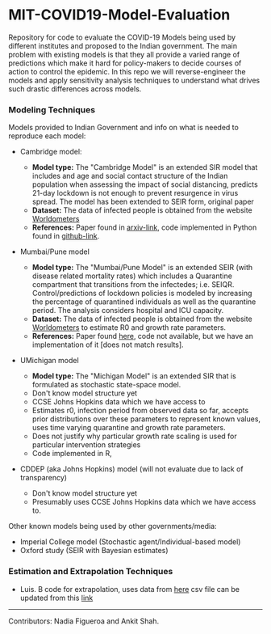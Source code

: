 # MIT-COVID19-Model-Evaluation

Repository for code to evaluate the COVID-19 Models being used by different institutes and proposed to the Indian government. The main problem with existing models is that they all provide a varied range of predictions which make it hard for policy-makers to decide courses of action to control the epidemic. In this repo we will reverse-engineer the models and apply sensitivity analysis techniques to understand what drives such drastic differences across models.

### Modeling Techniques
Models provided to Indian Government and info on what is needed to reproduce each model:   
* Cambridge model: 
  * **Model type:** The "Cambridge Model" is an extended SIR model that includes and age and social contact structure of the Indian population when assessing the impact of social distancing, predicts 21-day lockdown is not enough to prevent resurgence in virus spread. The model has been extended to SEIR form, original paper 
  * **Dataset:** The data of infected people is obtained from the website [Worldometers](https://www.worldometers.info/coronavirus/)
  * **References:** Paper found in [arxiv-link](https://arxiv.org/pdf/2003.12055.pdf), code implemented in Python found in [github-link](https://github.com/rajeshrinet/pyross).
  
* Mumbai/Pune model
  * **Model type:** The "Mumbai/Pune Model" is an extended SEIR (with disease related mortality rates) which includes a Quarantine compartment that transitions from the infectedes; i.e. SEIQR. Control/predictions of lockdown policies is modeled by increasing the percentage of quarantined individuals as well as the quarantine period. The analysis considers hospital and ICU capacity.
  * **Dataset:** The data of infected people is obtained from the website [Worldometers](https://www.worldometers.info/coronavirus/) to estimate R0 and growth rate parameters. 
  * **References:** Paper found [here](https://www.sciencedirect.com/science/article/pii/S0377123720300605?via%3Dihub), code not available, but we have an implementation of it [does not match results].
  
* UMichigan model 
  * **Model type:** The "Michigan Model" is an extended SIR that is formulated as stochastic state-space model. 
  * Don't know model structure yet
  * CCSE Johns Hopkins data which we have access to
  * Estimates r0, infection period from observed data so far, accepts prior distributions over these parameters to represent known values, uses time varying quarantine and growth rate parameters. 
  * Does not justify why particular growth rate scaling is used for particular intervention strategies
  * Code implemented in R, 

* CDDEP (aka Johns Hopkins) model (will not evaluate due to lack of transparency)
  * Don't know model structure yet
  * Presumably uses CCSE Johns Hopkins data which we have access to.

Other known models being used by other governments/media:
 * Imperial College model (Stochastic agent/Individual-based model)
 * Oxford study (SEIR with Bayesian estimates)

### Estimation and Extrapolation Techniques
* Luis. B code for extrapolation, uses data from [here](https://hgis.uw.edu/virus/) csv file can be updated from this [link](https://github.com/jakobzhao/virus/blob/master/assets/virus.csv)

---
Contributors: Nadia Figueroa and Ankit Shah.

